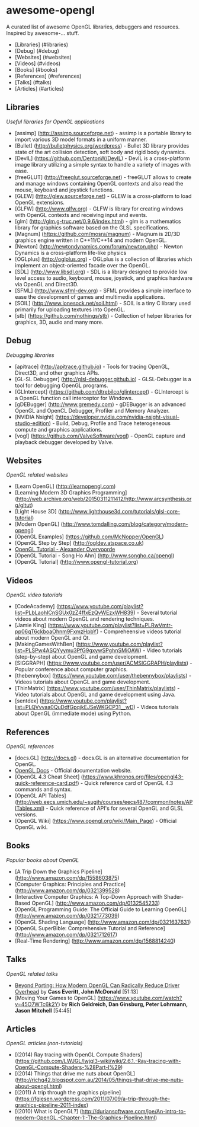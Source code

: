 # awesome-opengl
A curated list of awesome OpenGL libraries, debuggers and resources. Inspired by awesome-... stuff.

* [Libraries] (#libraries)
* [Debug] (#debug)
* [Websites] (#websites)
* [Videos] (#videos)
* [Books] (#books)
* [References] (#references)
* [Talks] (#talks)
* [Articles] (#articles)

## Libraries

*Useful libraries for OpenGL applications*

* [assimp] (http://assimp.sourceforge.net) - assimp is a portable library to import various 3D model formats in a uniform manner.
* [Bullet] (http://bulletphysics.org/wordpress) - Bullet 3D library provides state of the art collision detection, soft body and rigid body dynamics.
* [DevIL] (https://github.com/DentonW/DevIL) - DevIL is a cross-platform image library utilizing a simple syntax to handle a variety of images with ease.
* [freeGLUT] (http://freeglut.sourceforge.net) - freeGLUT allows to create and manage windows containing OpenGL contexts and also read the mouse, keyboard and joystick functions.
* [GLEW] (http://glew.sourceforge.net) - GLEW is a cross-platform to load OpenGL extensions.
* [GLFW] (http://www.glfw.org) - GLFW is library for creating windows with OpenGL contexts and receiving input and events.
* [glm] (http://glm.g-truc.net/0.9.6/index.html) - glm is a mathematics library for graphics software based on the GLSL specifications.
* [Magnum] (https://github.com/mosra/magnum) - Magnum is 2D/3D graphics engine written in C++11/C++14 and modern OpenGL.
* [Newton] (http://newtondynamics.com/forum/newton.php) - Newton Dynamics is a cross-platform life-like physics 
* [OGLplus] (http://oglplus.org) - OGLplus is a collection of libraries which implement an object-oriented facade over the OpenGL.
* [SDL] (http://www.libsdl.org) - SDL is a library designed to provide low level access to audio, keyboard, mouse, joystick, and graphics hardware via OpenGL and Direct3D.
* [SFML] (http://www.sfml-dev.org) - SFML provides a simple interface to ease the development of games and multimedia applications.
* [SOIL] (http://www.lonesock.net/soil.html) - SOIL is a tiny C library used primarily for uploading textures into OpenGL.
* [stb] (https://github.com/nothings/stb) - Collection of helper libraries for graphics, 3D, audio and many more.

## Debug

*Debugging libraries*

* [apitrace] (http://apitrace.github.io) - Tools for tracing OpenGL, Direct3D, and other graphics APIs.
* [GL-SL Debugger] (http://glsl-debugger.github.io) - GLSL-Debugger is a tool for debugging OpenGL programs.
* [GLIntercept] (https://github.com/dtrebilco/glintercept) - GLIntercept is a OpenGL function call interceptor for Windows.
* [gDEBugger] (http://www.gremedy.com) - gDEBugger is an advanced OpenGL and OpenCL Debugger, Profiler and Memory Analyzer.
* [NVIDIA Nsight] (https://developer.nvidia.com/nvidia-nsight-visual-studio-edition) - Build, Debug, Profile and Trace heterogeneous compute and graphics applications.
* [vogl] (https://github.com/ValveSoftware/vogl) - OpenGL capture and playback debugger developed by Valve.

## Websites

*OpenGL related websites*

* [Learn OpenGL] (http://learnopengl.com)
* [Learning Modern 3D Graphics Programming] (http://web.archive.org/web/20150311211412/http://www.arcsynthesis.org/gltut)
* [Light House 3D] (http://www.lighthouse3d.com/tutorials/glsl-core-tutorial)
* [Modern OpenGL] (http://www.tomdalling.com/blog/category/modern-opengl)
* [OpenGL Examples] (https://github.com/McNopper/OpenGL)
* [OpenGL Step by Step] (http://ogldev.atspace.co.uk)
* [OpenGL Tutorial - Alexander Overvoorde](https://open.gl)
* [OpenGL Tutorial - Song Ho Ahn] (http://www.songho.ca/opengl)
* [OpenGL Tutorial] (http://www.opengl-tutorial.org)

## Videos

*OpenGL video tutorials*

* [CodeAcademy] (https://www.youtube.com/playlist?list=PLbLaohICnSGUx0zZ4ffxEzQvWEzxWH839) - Several tutorial videos about modern OpenGL and rendering techniques.
* [Jamie King] (https://www.youtube.com/playlist?list=PLRwVmtr-pp06qT6ckboaOhnm9FxmzHpbY) - Compreheensive videos tutorial about modern OpenGL and Qt.
* [MakingGamesWithBen] (https://www.youtube.com/playlist?list=PLSPw4ASQYyymu3PfG9gxywSPghnSMiOAW) - Video tutorials (step-by-step) about OpenGL and game development.
* [SIGGRAPH] (https://www.youtube.com/user/ACMSIGGRAPH/playlists) - Popular conference about computer graphics.
* [thebennybox] (https://www.youtube.com/user/thebennybox/playlists) - Videos tutorials about OpenGL and game development.
* [ThinMatrix] (https://www.youtube.com/user/ThinMatrix/playlists) - Video tutorials about OpenGL and game development using Java.
* [sentdex] (https://www.youtube.com/playlist?list=PLQVvvaa0QuDdfGpqjkEJSeWKGCP31__wD) - Videos tutorials about OpenGL (immediate mode) using Python.

## References

*OpenGL references*

* [docs.GL] (http://docs.gl) - docs.GL is an alternative documentation for OpenGL.
* [OpenGL Docs](https://www.opengl.org/sdk/docs) - Official documentation website.
* [OpenGL 4.3 Cheat Sheet] (https://www.khronos.org/files/opengl43-quick-reference-card.pdf) - Quick reference card of OpenGL 4.3 commands and syntax.
* [OpenGL API Tables] (http://web.eecs.umich.edu/~sugih/courses/eecs487/common/notes/APITables.xml) - Quick reference of API's for several OpenGL and GLSL versions.
* [OpenGL Wiki] (https://www.opengl.org/wiki/Main_Page) - Official OpenGL wiki.

## Books

*Popular books about OpenGL*

* [A Trip Down the Graphics Pipeline] (http://www.amazon.com/dp/1558603875)
* [Computer Graphics: Principles and Practice] (http://www.amazon.com/dp/0321399528)
* [Interactive Computer Graphics: A Top-Down Approach with Shader-Based OpenGL] (http://www.amazon.com/dp/0132545233)
* [OpenGL Programming Guide: The Official Guide to Learning OpenGL] (http://www.amazon.com/dp/0321773039)
* [OpenGL Shading Language] (http://www.amazon.com/dp/0321637631)
* [OpenGL SuperBible: Comprehensive Tutorial and Reference] (http://www.amazon.com/dp/0321712617)
* [Real-Time Rendering] (http://www.amazon.com/dp/1568814240)

## Talks

*OpenGL related talks*

* [Beyond Porting: How Modern OpenGL Can Radically Reduce Driver Overhead](https://www.youtube.com/watch?v=-bCeNzgiJ8I) by **Cass Everitt, John McDonald** [51:13]
* [Moving Your Games to OpenGL] (https://www.youtube.com/watch?v=45O7WTc6k2Y) by **Rich Geldreich, Dan Ginsburg, Peter Lohrmann, Jason Mitchell** [54:45]

## Articles

*OpenGL articles (non-tutorials)*

* [(2014) Ray tracing with OpenGL Compute Shaders] (https://github.com/LWJGL/lwjgl3-wiki/wiki/2.6.1.-Ray-tracing-with-OpenGL-Compute-Shaders-%28Part-I%29)
* [(2014) Things that drive me nuts about OpenGL] (http://richg42.blogspot.com.au/2014/05/things-that-drive-me-nuts-about-opengl.html)
* [(2011) A trip through the graphics pipeline] (https://fgiesen.wordpress.com/2011/07/09/a-trip-through-the-graphics-pipeline-2011-index)
* [(2010) What is OpenGL?] (http://duriansoftware.com/joe/An-intro-to-modern-OpenGL.-Chapter-1:-The-Graphics-Pipeline.html)

